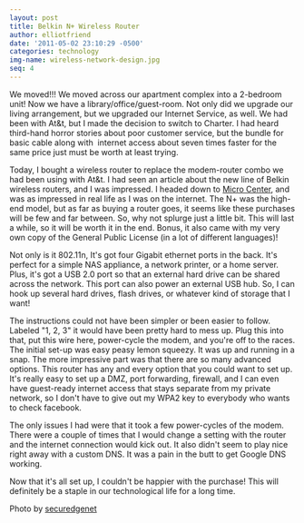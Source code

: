 ```yaml
---
layout: post
title: Belkin N+ Wireless Router
author: elliotfriend
date: '2011-05-02 23:10:29 -0500'
categories: technology
img-name: wireless-network-design.jpg
seq: 4
---
```

We moved!!! We moved across our apartment complex into a 2-bedroom unit!
Now we have a library/office/guest-room. Not only did we upgrade our
living arrangement, but we upgraded our Internet Service, as well. We had
been with At&t, but I made the decision to switch to Charter. I had heard
third-hand horror stories about poor customer service, but the bundle for
basic cable along with&nbsp; internet access about seven times faster for
the same price just must be worth at least trying.

Today, I bought a wireless router to replace the modem-router combo we
had been using with At&t. I had seen an article about the new line of
Belkin wireless routers, and I was impressed. I headed down to
[Micro Center](www.microcenter.com), and was as impressed in real life
as I was on the internet. The N+ was the high-end model, but as far as
buying a router goes, it seems like these purchases will be few and far
between. So, why not splurge just a little bit. This will last a while,
so it will be worth it in the end. Bonus, it also came with my very own
copy of the General Public License (in a lot of different languages)!

Not only is it 802.11n, It's got four Gigabit ethernet ports in the back.
It's perfect for a simple NAS appliance, a network printer, or a home
server. Plus, it's got a USB 2.0 port so that an external hard drive can
be shared across the network. This port can also power an external USB
hub. So, I can hook up several hard drives, flash drives, or whatever
kind of storage that I want!

The instructions could not have been simpler or been easier to follow.
Labeled "1, 2, 3" it would have been pretty hard to mess up. Plug this
into that, put this wire here, power-cycle the modem, and you're off to
the races. The initial set-up was easy peasy lemon squeezy. It was up and
running in a snap. The more impressive part was that there are so many
advanced options. This router has any and every option that you could
want to set up. It's really easy to set up a DMZ, port forwarding,
firewall, and I can even have guest-ready internet access that stays
separate from my private network, so I don't have to give out my WPA2 key
to everybody who wants to check facebook.

The only issues I had were that it took a few power-cycles of the modem.
There were a couple of times that I would change a setting with the router
and the internet connection would kick out. It also didn't seem to play
nice right away with a custom DNS. It was a pain in the butt to get Google
DNS working.

Now that it's all set up, I couldn't be happier with the purchase! This
will definitely be a staple in our technological life for a long time.

Photo by [securedgenet](https://flic.kr/p/8SPDvN)
